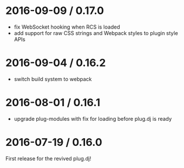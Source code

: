 # 2016-09-09 / 0.17.0

  * fix WebSocket hooking when RCS is loaded
  * add support for raw CSS strings and Webpack styles to plugin style APIs

# 2016-09-04 / 0.16.2

  * switch build system to webpack

# 2016-08-01 / 0.16.1

  * upgrade plug-modules with fix for loading before plug.dj is ready

# 2016-07-19 / 0.16.0

First release for the revived plug.dj!
